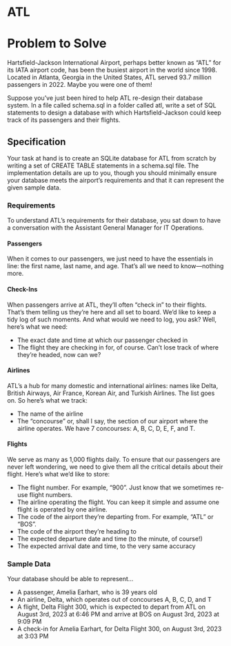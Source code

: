 # ATL

# Problem to Solve

Hartsfield-Jackson International Airport, perhaps better known as “ATL” for its IATA airport code, has been the busiest airport in the world since 1998. Located in Atlanta, Georgia in the United States, ATL served 93.7 million passengers in 2022. Maybe you were one of them!

Suppose you’ve just been hired to help ATL re-design their database system. In a file called schema.sql in a folder called atl, write a set of SQL statements to design a database with which Hartsfield-Jackson could keep track of its passengers and their flights.

## Specification

Your task at hand is to create an SQLite database for ATL from scratch by writing a set of CREATE TABLE statements in a schema.sql file. The implementation details are up to you, though you should minimally ensure your database meets the airport’s requirements and that it can represent the given sample data.

### Requirements

To understand ATL’s requirements for their database, you sat down to have a conversation with the Assistant General Manager for IT Operations.

#### Passengers

When it comes to our passengers, we just need to have the essentials in line: the first name, last name, and age. That’s all we need to know—nothing more.

#### Check-Ins

When passengers arrive at ATL, they’ll often “check in” to their flights. That’s them telling us they’re here and all set to board. We’d like to keep a tidy log of such moments. And what would we need to log, you ask? Well, here’s what we need:

- The exact date and time at which our passenger checked in
- The flight they are checking in for, of course. Can’t lose track of where they’re headed, now can we?

#### Airlines

ATL’s a hub for many domestic and international airlines: names like Delta, British Airways, Air France, Korean Air, and Turkish Airlines. The list goes on. So here’s what we track:

- The name of the airline
- The “concourse” or, shall I say, the section of our airport where the airline operates. We have 7 concourses: A, B, C, D, E, F, and T.

#### Flights

We serve as many as 1,000 flights daily. To ensure that our passengers are never left wondering, we need to give them all the critical details about their flight. Here’s what we’d like to store:

- The flight number. For example, “900”. Just know that we sometimes re-use flight numbers.
- The airline operating the flight. You can keep it simple and assume one flight is operated by one airline.
- The code of the airport they’re departing from. For example, “ATL” or “BOS”.
- The code of the airport they’re heading to
- The expected departure date and time (to the minute, of course!)
- The expected arrival date and time, to the very same accuracy

### Sample Data

Your database should be able to represent…

- A passenger, Amelia Earhart, who is 39 years old
- An airline, Delta, which operates out of concourses A, B, C, D, and T
- A flight, Delta Flight 300, which is expected to depart from ATL on August 3rd, 2023 at 6:46 PM and arrive at BOS on August 3rd, 2023 at 9:09 PM
- A check-in for Amelia Earhart, for Delta Flight 300, on August 3rd, 2023 at 3:03 PM
